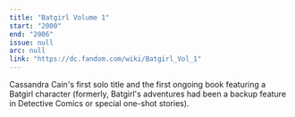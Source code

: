 ```yaml
---
title: "Batgirl Volume 1"
start: "2000"
end: "2006"
issue: null
arc: null
link: "https://dc.fandom.com/wiki/Batgirl_Vol_1"
---
```


Cassandra Cain's first solo title and the first ongoing book featuring a Batgirl character (formerly, Batgirl's adventures had been a backup feature in Detective Comics or special one-shot stories).
